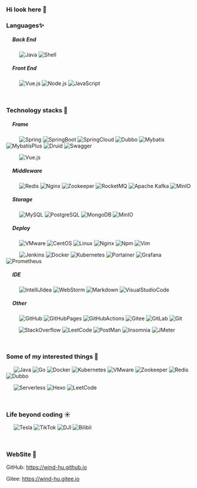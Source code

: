 <!-- 
    标签
    url：https://shields.io/
    格式1：https://img.shields.io/badge/<LABEL>-<MESSAGE>-<COLOR> 
    格式2：https://img.shields.io/static/v1
-->
<!-- 标签logo：https://simpleicons.org/  可从标签url中进入 -->

### Hi look here 👋
### Languages✨

##### &nbsp;&nbsp;&nbsp;&nbsp; Back End 
&nbsp;&nbsp;&nbsp;&nbsp;&nbsp;&nbsp;&nbsp;&nbsp; 
![Java](https://img.shields.io/badge/-Java-blue?labelColor=515151&logo=java&logoColor=red)
![Shell](https://img.shields.io/badge/-Shell-important?labelColor=515151&logo=Shell)

##### &nbsp;&nbsp;&nbsp;&nbsp; Front End
&nbsp;&nbsp;&nbsp;&nbsp;&nbsp;&nbsp;&nbsp;&nbsp;
![Vue.js](https://img.shields.io/badge/-Vue.js-green?labelColor=515151&logo=vue.js)
![Node.js](https://img.shields.io/badge/-Node.js-green?labelColor=515151&logo=Node.js)
![JavaScript](https://img.shields.io/badge/-JavaScript-yellow?labelColor=515151&logo=JavaScript)

&emsp;

### Technology stacks :telescope:
<!-- 框架 -->
##### &nbsp;&nbsp;&nbsp;&nbsp; Frame  
&nbsp;&nbsp;&nbsp;&nbsp;&nbsp;&nbsp;&nbsp;&nbsp;
![Spring](https://img.shields.io/badge/-Spring-green?labelColor=515151&logo=Spring)
![SpringBoot](https://img.shields.io/badge/-SpringBoot-green?labelColor=515151&logo=Spring)
![SpringCloud](https://img.shields.io/badge/-SpringCloud-green?labelColor=515151&logo=iCloud&logoColor=green)
![Dubbo](https://img.shields.io/badge/-Dubbo-D22128?labelColor=515151&logo=Apache&logoColor=D22128)
![Mybatis](https://img.shields.io/badge/-Mybatis-D22128?labelColor=515151&logo=Apache&logoColor=D22128)
![MybatisPlus](https://img.shields.io/badge/-MybatisPlus-D22128?labelColor=515151&logo=Apache&logoColor=D22128)
![Druid](https://img.shields.io/badge/-Druid-29F1FB?labelColor=515151&logo=apache-druid&logoColor=29F1FB)
![Swagger](https://img.shields.io/badge/-Swagger-85EA2D?labelColor=515151&logo=Swagger&logoColor=85EA2D)  

&nbsp;&nbsp;&nbsp;&nbsp;&nbsp;&nbsp;&nbsp;&nbsp;
![Vue.js](https://img.shields.io/badge/-Vue.js-green?labelColor=515151&logo=vue.js)
<!-- ![jQuery](https://img.shields.io/badge/-jQuery-0769AD?labelColor=515151&logo=jQuery&logoColor=0769AD)
![Bootstrap](https://img.shields.io/badge/-Bootstrap-7952B3?labelColor=515151&logo=Bootstrap&logoColor=7952B3) -->



<!-- 中间件 -->
##### &nbsp;&nbsp;&nbsp;&nbsp; Middleware
&nbsp;&nbsp;&nbsp;&nbsp;&nbsp;&nbsp;&nbsp;&nbsp;
![Redis](https://img.shields.io/badge/-Redis-DC382D?labelColor=515151&logo=Redis&logoColor=DC382D)
![Nginx](https://img.shields.io/badge/-Nginx-009639?labelColor=515151&logo=NGINX&logoColor=009639)
![Zookeeper](https://img.shields.io/badge/-Zookeeper-D22128?labelColor=515151&logo=Apache&logoColor=D22128)
![RocketMQ](https://img.shields.io/badge/-RocketMQ-D77310?labelColor=515151&logo=apache-rocketMQ&logoColor=D77310)
![Apache Kafka](https://img.shields.io/badge/-ApacheKafka-231F20?labelColor=515151&logo=ApacheKafka)
![MinIO](https://img.shields.io/badge/-MinIO-c72c48?labelColor=515151&logo=Files)



<!-- Storage -->
##### &nbsp;&nbsp;&nbsp;&nbsp; Storage
&nbsp;&nbsp;&nbsp;&nbsp;&nbsp;&nbsp;&nbsp;&nbsp;
![MySQL](https://img.shields.io/badge/-MySQL-4479A1?labelColor=515151&logo=MySQL)
![PostgreSQL](https://img.shields.io/badge/-PostgreSQL-336791?labelColor=515151&logo=PostgreSQL&logoColor=336791)
![MongoDB](https://img.shields.io/badge/-MongoDB-47A248?labelColor=515151&logo=MongoDB)
![MinIO](https://img.shields.io/badge/-MinIO-c72c48?labelColor=515151&logo=Files)


<!-- Deploy -->
##### &nbsp;&nbsp;&nbsp;&nbsp; Deploy
&nbsp;&nbsp;&nbsp;&nbsp;&nbsp;&nbsp;&nbsp;&nbsp;
![VMware](https://img.shields.io/badge/-VMware-607078?labelColor=515151&logo=VMware&logoColor=607078)
![CentOS](https://img.shields.io/badge/-CentOS-262577?labelColor=515151&logo=CentOS&logoColor=262577)
![Linux](https://img.shields.io/badge/-Linux-FCC624?labelColor=515151&logo=Linux)
![Nginx](https://img.shields.io/badge/-Nginx-009639?labelColor=515151&logo=NGINX&logoColor=009639)
![Npm](https://img.shields.io/badge/-npm-CB3837?labelColor=515151&logo=npm)
![Vim](https://img.shields.io/badge/-Vim-019733?labelColor=515151&logo=Vim&logoColor=019733)

&nbsp;&nbsp;&nbsp;&nbsp;&nbsp;&nbsp;&nbsp;&nbsp;
![Jenkins](https://img.shields.io/badge/-Jenkins-D24939?labelColor=515151&logo=Jenkins)
![Docker](https://img.shields.io/badge/-Docker-2496ED?labelColor=515151&logo=Docker)
![Kubernetes](https://img.shields.io/badge/-Kubernetes-326CE5?labelColor=515151&logo=Kubernetes)
![Portainer](https://img.shields.io/badge/-Portainer-13BEF9?labelColor=515151&logo=Portainer)
![Grafana](https://img.shields.io/badge/-Grafana-F46800?labelColor=515151&logo=Grafana)
![Prometheus](https://img.shields.io/badge/-Prometheus-E6522C?labelColor=515151&logo=Prometheus)


<!-- IDE -->
##### &nbsp;&nbsp;&nbsp;&nbsp; IDE
&nbsp;&nbsp;&nbsp;&nbsp;&nbsp;&nbsp;&nbsp;&nbsp;
![IntelliJIdea](https://img.shields.io/badge/-IntellijIdea-000000?labelColor=515151&logo=intelliJ-iDEA)
![WebStorm](https://img.shields.io/badge/-WebStorm-000000?labelColor=515151&logo=WebStorm)
![Markdown](https://img.shields.io/badge/-Markdown-000000?labelColor=515151&logo=Markdown)
![VisualStudioCode](https://img.shields.io/badge/-VisualStudioCode-007ACC?labelColor=515151&logo=visual-studio-code&logoColor=007ACC)


<!-- Other -->
##### &nbsp;&nbsp;&nbsp;&nbsp; Other
&nbsp;&nbsp;&nbsp;&nbsp;&nbsp;&nbsp;&nbsp;&nbsp;
![GitHub](https://img.shields.io/badge/-GitHub-181717?labelColor=515151&logo=GitHub)
![GitHubPages](https://img.shields.io/badge/-GitHubPages-181717?labelColor=515151&logo=GitHub)
![GitHubActions](https://img.shields.io/badge/-GitHubActions-2088FF?labelColor=515151&logo=GitHubActions)
![Gitee](https://img.shields.io/badge/-Gitee-C71D23?labelColor=515151&logo=Gitee)
![GitLab](https://img.shields.io/badge/-GitLab-FCA121?labelColor=515151&logo=GitLab)
![Git](https://img.shields.io/badge/-Git-F05032?labelColor=515151&logo=Git)

&emsp;&nbsp;&nbsp;&nbsp;&nbsp;
![StackOverflow](https://img.shields.io/badge/-StackOverflow-F58025?labelColor=515151&logo=stack-overflow)
![LeetCode](https://img.shields.io/badge/-LeetCode-FFA116?labelColor=515151&logo=LeetCode)
![PostMan](https://img.shields.io/badge/-PostMan-FF6C37?labelColor=515151&logo=Postman&logoColor=FF6C37)
![Insomnia](https://img.shields.io/badge/-Insomnia-5849BE?labelColor=515151&logo=Insomnia)
![JMeter](https://img.shields.io/badge/-JMeter-D22128?labelColor=515151&logo=apache-jMeter&logoColor=D22128)


&emsp;
### Some of my interested  things :ocean: 
&nbsp;&nbsp;&nbsp;&nbsp;
![Java](https://img.shields.io/badge/-Java-blue?labelColor=515151&logo=java&logoColor=red)
![Go](https://img.shields.io/badge/-Go-00ADD8?labelColor=515151&logo=Go)
![Docker](https://img.shields.io/badge/-Docker-2496ED?labelColor=515151&logo=Docker)
![Kubernetes](https://img.shields.io/badge/-Kubernetes-326CE5?labelColor=515151&logo=Kubernetes)
![VMware](https://img.shields.io/badge/-VMware-607078?labelColor=515151&logo=VMware&logoColor=607078)
![Zookeeper](https://img.shields.io/badge/-Zookeeper-D22128?labelColor=515151&logo=Apache&logoColor=D22128)
![Redis](https://img.shields.io/badge/-Redis-DC382D?labelColor=515151&logo=Redis&logoColor=DC382D)
![Dubbo](https://img.shields.io/badge/-Dubbo-D22128?labelColor=515151&logo=Apache&logoColor=D22128)

&nbsp;&nbsp;&nbsp;&nbsp;
![Serverless](https://img.shields.io/badge/-Serverless-FD5750?labelColor=515151&logo=Serverless)
![Hexo](https://img.shields.io/badge/-Hexo-0E83CD?labelColor=515151&logo=Hexo)
![LeetCode](https://img.shields.io/badge/-LeetCode-FFA116?labelColor=515151&logo=LeetCode)

&emsp;
### Life beyond coding :sunny:
&nbsp;&nbsp;&nbsp;&nbsp;
![Tesla](https://img.shields.io/badge/-Tesla-CC0000?labelColor=515151&logo=Tesla)
![TikTok](https://img.shields.io/badge/-TikTok-000000?labelColor=515151&logo=TikTok)
![DJI](https://img.shields.io/badge/i-DJI-F7931A?labelColor=515151&logo=Django)
![Bilibli](https://img.shields.io/badge/-Bilibli-00A1D6?labelColor=515151&logo=Bilibli)

&emsp;
###  WebSite :link:
GitHub: https://wind-hu.github.io

Gitee:  https://wind-hu.gitee.io





<!--
**wind-hu/wind-hu** is a ✨ _special_ ✨ repository because its `README.md` (this file) appears on your GitHub profile.

Here are some ideas to get you started:

- 🔭 I’m currently working on ...
- 🌱 I’m currently learning ...
- 👯 I’m looking to collaborate on ...
- 🤔 I’m looking for help with ...
- 💬 Ask me about ...
- 📫 How to reach me: ...
- 😄 Pronouns: ...
- ⚡ Fun fact: ...
-->
